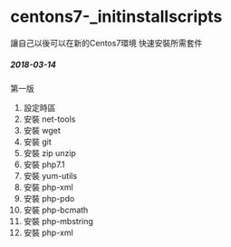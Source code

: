 # centons7-_initinstallscripts
讓自己以後可以在新的Centos7環境
快速安裝所需套件
##### 2018-03-14 #####
第一版
1. 設定時區
2. 安裝 net-tools
3. 安裝 wget
4. 安裝 git
5. 安裝 zip unzip
6. 安裝 php7.1
7. 安裝 yum-utils
8. 安裝 php-xml
9. 安裝 php-pdo
10. 安裝 php-bcmath
11. 安裝 php-mbstring
12. 安裝 php-xml